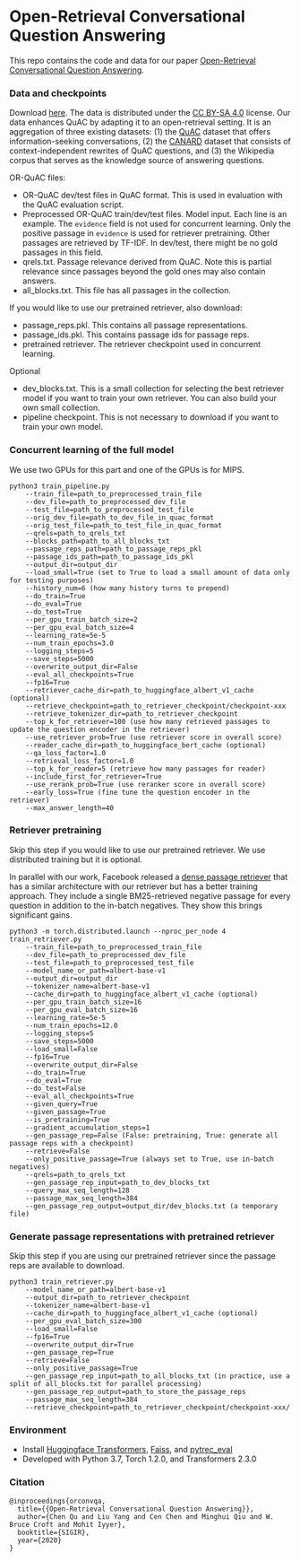 # Open-Retrieval Conversational Question Answering

This repo contains the code and data for our paper [Open-Retrieval Conversational Question Answering](https://arxiv.org/pdf/2005.11364.pdf).


### Data and checkpoints
Download [here](https://ciir.cs.umass.edu/downloads/ORConvQA/). The data is distributed under the [CC BY-SA 4.0](https://creativecommons.org/licenses/by-sa/4.0/) license. Our data enhances QuAC by adapting it to an open-retrieval setting. It is an aggregation of three existing datasets: (1) the [QuAC](http://quac.ai/) dataset that offers information-seeking conversations, (2) the [CANARD](https://sites.google.com/view/qanta/projects/canard) dataset that consists of context-independent rewrites of QuAC questions, and (3) the Wikipedia corpus that serves as the knowledge source of answering questions.

OR-QuAC files:
* OR-QuAC dev/test files in QuAC format. This is used in evaluation with the QuAC evaluation script.
* Preprocessed OR-QuAC train/dev/test files. Model input. Each line is an example. The `evidence` field is not used for concurrent learning. Only the positive passage in `evidence` is used for retriever pretraining. Other passages are retrieved by TF-IDF. In dev/test, there might be no gold passages in this field.
* qrels.txt. Passage relevance derived from QuAC. Note this is partial relevance since passages beyond the gold ones may also contain answers.
* all_blocks.txt. This file has all passages in the collection.

If you would like to use our pretrained retriever, also download:
* passage_reps.pkl. This contains all passage representations.
* passage_ids.pkl. This contains passage ids for passage reps.
* pretrained retriever. The retriever checkpoint used in concurrent learning.

Optional
* dev_blocks.txt. This is a small collection for selecting the best retriever model if you want to train your own retriever. You can also build your own small collection.
* pipeline checkpoint. This is not necessary to download if you want to train your own model.


### Concurrent learning of the full model
We use two GPUs for this part and one of the GPUs is for MIPS.

```
python3 train_pipeline.py 
    --train_file=path_to_preprocessed_train_file
    --dev_file=path_to_preprocessed_dev_file
    --test_file=path_to_preprocessed_test_file
    --orig_dev_file=path_to_dev_file_in_quac_format
    --orig_test_file=path_to_test_file_in_quac_format
    --qrels=path_to_qrels_txt 
    --blocks_path=path_to_all_blocks_txt 
    --passage_reps_path=path_to_passage_reps_pkl 
    --passage_ids_path=path_to_passage_ids_pkl 
    --output_dir=output_dir
    --load_small=True (set to True to load a small amount of data only for testing purposes)
    --history_num=6 (how many history turns to prepend)
    --do_train=True 
    --do_eval=True 
    --do_test=True 
    --per_gpu_train_batch_size=2 
    --per_gpu_eval_batch_size=4 
    --learning_rate=5e-5 
    --num_train_epochs=3.0 
    --logging_steps=5 
    --save_steps=5000 
    --overwrite_output_dir=False 
    --eval_all_checkpoints=True 
    --fp16=True 
    --retriever_cache_dir=path_to_huggingface_albert_v1_cache (optional)
    --retrieve_checkpoint=path_to_retriever_checkpoint/checkpoint-xxx 
    --retrieve_tokenizer_dir=path_to_retriever_checkpoint
    --top_k_for_retriever=100 (use how many retrieved passages to update the question encoder in the retriever)
    --use_retriever_prob=True (use retriever score in overall score)
    --reader_cache_dir=path_to_huggingface_bert_cache (optional)
    --qa_loss_factor=1.0 
    --retrieval_loss_factor=1.0 
    --top_k_for_reader=5 (retrieve how many passages for reader)
    --include_first_for_retriever=True 
    --use_rerank_prob=True (use reranker score in overall score)
    --early_loss=True (fine tune the question encoder in the retriever)
    --max_answer_length=40
```


### Retriever pretraining
Skip this step if you would like to use our pretrained retriever. We use distributed training but it is optional.  

In parallel with our work, Facebook released a [dense passage retriever](https://github.com/facebookresearch/DPR) that has a similar architecture with our retriever but has a better training approach. They include a single BM25-retrieved negative passage for every question in addition to the in-batch negatives. They show this brings significant gains.

```
python3 -m torch.distributed.launch --nproc_per_node 4 train_retriever.py 
    --train_file=path_to_preprocessed_train_file
    --dev_file=path_to_preprocessed_dev_file
    --test_file=path_to_preprocessed_test_file
    --model_name_or_path=albert-base-v1 
    --output_dir=output_dir
    --tokenizer_name=albert-base-v1 
    --cache_dir=path_to_huggingface_albert_v1_cache (optional)
    --per_gpu_train_batch_size=16 
    --per_gpu_eval_batch_size=16 
    --learning_rate=5e-5 
    --num_train_epochs=12.0 
    --logging_steps=5 
    --save_steps=5000 
    --load_small=False 
    --fp16=True 
    --overwrite_output_dir=False 
    --do_train=True 
    --do_eval=True 
    --do_test=False 
    --eval_all_checkpoints=True 
    --given_query=True 
    --given_passage=True 
    --is_pretraining=True 
    --gradient_accumulation_steps=1 
    --gen_passage_rep=False (False: pretraining, True: generate all passage reps with a checkpoint)
    --retrieve=False 
    --only_positive_passage=True (always set to True, use in-batch negatives)
    --qrels=path_to_qrels_txt
    --gen_passage_rep_input=path_to_dev_blocks_txt 
    --query_max_seq_length=128 
    --passage_max_seq_length=384 
    --gen_passage_rep_output=output_dir/dev_blocks.txt (a temporary file)
```

### Generate passage representations with pretrained retriever
Skip this step if you are using our pretrained retriever since the passage reps are available to download.

```
python3 train_retriever.py 
    --model_name_or_path=albert-base-v1 
    --output_dir=path_to_retriever_checkpoint
    --tokenizer_name=albert-base-v1 
    --cache_dir=path_to_huggingface_albert_v1_cache (optional)
    --per_gpu_eval_batch_size=300 
    --load_small=False 
    --fp16=True 
    --overwrite_output_dir=True 
    --gen_passage_rep=True 
    --retrieve=False 
    --only_positive_passage=True 
    --gen_passage_rep_input=path_to_all_blocks_txt (in practice, use a split of all_blocks.txt for parallel processing)
    --gen_passage_rep_output=path_to_store_the_passage_reps
    --passage_max_seq_length=384 
    --retrieve_checkpoint=path_to_retriever_checkpoint/checkpoint-xxx/
```


### Environment
* Install [Huggingface Transformers](https://github.com/huggingface/transformers), [Faiss](https://github.com/facebookresearch/faiss), and [pytrec_eval](https://github.com/cvangysel/pytrec_eval)
* Developed with Python 3.7, Torch 1.2.0, and Transformers 2.3.0


### Citation
```
@inproceedings{orconvqa,
  title={{Open-Retrieval Conversational Question Answering}},
  author={Chen Qu and Liu Yang and Cen Chen and Minghui Qiu and W. Bruce Croft and Mohit Iyyer},
  booktitle={SIGIR},
  year={2020}
}
```
